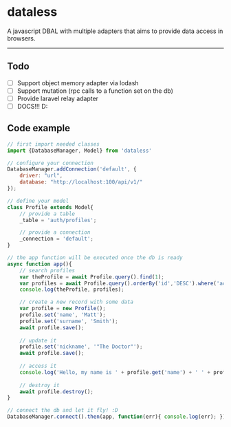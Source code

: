 # dataless
A javascript DBAL with multiple adapters that aims to provide data access in browsers.


----------
## Todo

 - [ ] Support object memory adapter via lodash
 - [ ] Support mutation (rpc calls to a function set on the db)
 - [ ] Provide laravel relay adapter
 - [ ] DOCS!!! D:

## Code example

```javascript
// first import needed classes
import {DatabaseManager, Model} from 'dataless'

// configure your connection
DatabaseManager.addConnection('default', {
    driver: "url",
    database: "http://localhost:100/api/v1/"
});

// define your model
class Profile extends Model{
    // provide a table
    _table = 'auth/profiles';

    // provide a connection
    _connection = 'default';
}

// the app function will be executed once the db is ready
async function app(){ 
    // search profiles
    var theProfile = await Profile.query().find(1);
    var profiles = await Profile.query().orderBy('id','DESC').where('active', '=', 'true').get();
    console.log(theProfile, profiles);

    // create a new record with some data
    var profile = new Profile();
    profile.set('name', 'Matt');
    profile.set('surname', 'Smith');
    await profile.save();
    
    // update it
    profile.set('nickname', '"The Doctor"');
    await profile.save();
    
    // access it
    console.log('Hello, my name is ' + profile.get('name') + ' ' + profile.get('surname') + ', also named '+ profile.get('nickname'));
    
    // destroy it
    await profile.destroy();
}

// connect the db and let it fly! :D
DatabaseManager.connect().then(app, function(err){ console.log(err); });
```
